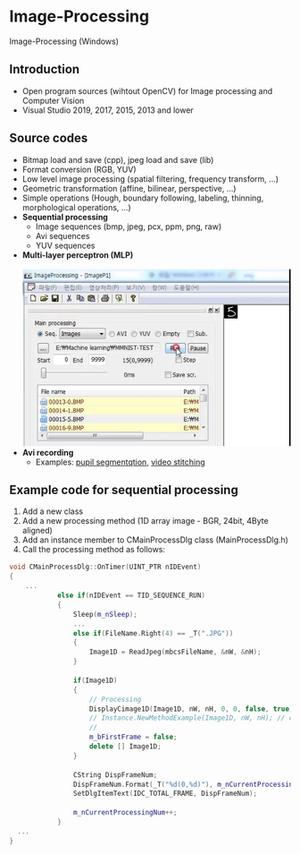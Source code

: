 # Image-Processing
Image-Processing (Windows)

## Introduction
* Open program sources (wihtout OpenCV) for Image processing and Computer Vision
* Visual Studio 2019, 2017, 2015, 2013 and lower

## Source codes
* Bitmap load and save (cpp), jpeg load and save (lib)
* Format conversion (RGB, YUV)
* Low level image processing (spatial filtering, frequency transform, ...)
* Geometric transformation (affine, bilinear, perspective, ...)
* Simple operations (Hough, boundary following, labeling, thinning, morphological operations, ...)
* **Sequential processing**
  + Image sequences (bmp, jpeg, pcx, ppm, png, raw)
  + Avi sequences
  + YUV sequences
* **Multi-layer perceptron (MLP)**
<br><br> <img src="Image_processing_01.gif"></img>  
* **Avi recording**
  + Examples: [pupil segmentqtion](https://sites.google.com/site/khuaris/home/pupil-segmentation), [video stitching](https://sites.google.com/site/khuaris/home/video-stitching)

## Example code for sequential processing
1. Add a new class
2. Add a new processing method (1D array image - BGR, 24bit, 4Byte aligned) 
3. Add an instance member to CMainProcessDlg class (MainProcessDlg.h)
4. Call the processing method as follows: 
``` C++
void CMainProcessDlg::OnTimer(UINT_PTR nIDEvent) 
{
    ...
			else if(nIDEvent == TID_SEQUENCE_RUN)
			{
				Sleep(m_nSleep);
				...
				else if(FileName.Right(4) == _T(".JPG"))
				{
					Image1D = ReadJpeg(mbcsFileName, &nW, &nH);
				}

				if(Image1D)
				{
					// Processing
					DisplayCimage1D(Image1D, nW, nH, 0, 0, false, true);
					// Instance.NewMethodExample(Image1D, nW, nH); // call 
					//
					m_bFirstFrame = false;
					delete [] Image1D;
				}
			
				CString DispFrameNum;
				DispFrameNum.Format(_T("%d(0,%d)"), m_nCurrentProcessingNum, m_nSequenceLength-1);
				SetDlgItemText(IDC_TOTAL_FRAME, DispFrameNum);

				m_nCurrentProcessingNum++;
			}
  ...
}
```

